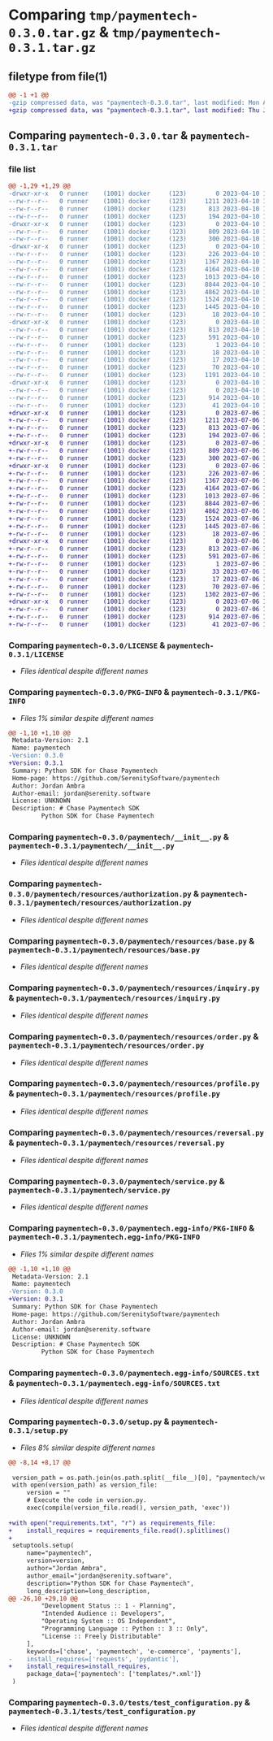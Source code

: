 # Comparing `tmp/paymentech-0.3.0.tar.gz` & `tmp/paymentech-0.3.1.tar.gz`

## filetype from file(1)

```diff
@@ -1 +1 @@
-gzip compressed data, was "paymentech-0.3.0.tar", last modified: Mon Apr 10 14:25:10 2023, max compression
+gzip compressed data, was "paymentech-0.3.1.tar", last modified: Thu Jul  6 17:15:06 2023, max compression
```

## Comparing `paymentech-0.3.0.tar` & `paymentech-0.3.1.tar`

### file list

```diff
@@ -1,29 +1,29 @@
-drwxr-xr-x   0 runner    (1001) docker     (123)        0 2023-04-10 14:25:09.990123 paymentech-0.3.0/
--rw-r--r--   0 runner    (1001) docker     (123)     1211 2023-04-10 14:25:04.000000 paymentech-0.3.0/LICENSE
--rw-r--r--   0 runner    (1001) docker     (123)      813 2023-04-10 14:25:09.990123 paymentech-0.3.0/PKG-INFO
--rw-r--r--   0 runner    (1001) docker     (123)      194 2023-04-10 14:25:04.000000 paymentech-0.3.0/README.md
-drwxr-xr-x   0 runner    (1001) docker     (123)        0 2023-04-10 14:25:09.990123 paymentech-0.3.0/paymentech/
--rw-r--r--   0 runner    (1001) docker     (123)      809 2023-04-10 14:25:04.000000 paymentech-0.3.0/paymentech/__init__.py
--rw-r--r--   0 runner    (1001) docker     (123)      300 2023-04-10 14:25:04.000000 paymentech-0.3.0/paymentech/exceptions.py
-drwxr-xr-x   0 runner    (1001) docker     (123)        0 2023-04-10 14:25:09.990123 paymentech-0.3.0/paymentech/resources/
--rw-r--r--   0 runner    (1001) docker     (123)      226 2023-04-10 14:25:04.000000 paymentech-0.3.0/paymentech/resources/__init__.py
--rw-r--r--   0 runner    (1001) docker     (123)     1367 2023-04-10 14:25:04.000000 paymentech-0.3.0/paymentech/resources/authorization.py
--rw-r--r--   0 runner    (1001) docker     (123)     4164 2023-04-10 14:25:04.000000 paymentech-0.3.0/paymentech/resources/base.py
--rw-r--r--   0 runner    (1001) docker     (123)     1013 2023-04-10 14:25:04.000000 paymentech-0.3.0/paymentech/resources/inquiry.py
--rw-r--r--   0 runner    (1001) docker     (123)     8844 2023-04-10 14:25:04.000000 paymentech-0.3.0/paymentech/resources/order.py
--rw-r--r--   0 runner    (1001) docker     (123)     4862 2023-04-10 14:25:04.000000 paymentech-0.3.0/paymentech/resources/profile.py
--rw-r--r--   0 runner    (1001) docker     (123)     1524 2023-04-10 14:25:04.000000 paymentech-0.3.0/paymentech/resources/reversal.py
--rw-r--r--   0 runner    (1001) docker     (123)     1445 2023-04-10 14:25:04.000000 paymentech-0.3.0/paymentech/service.py
--rw-r--r--   0 runner    (1001) docker     (123)       18 2023-04-10 14:25:04.000000 paymentech-0.3.0/paymentech/version.py
-drwxr-xr-x   0 runner    (1001) docker     (123)        0 2023-04-10 14:25:09.990123 paymentech-0.3.0/paymentech.egg-info/
--rw-r--r--   0 runner    (1001) docker     (123)      813 2023-04-10 14:25:09.000000 paymentech-0.3.0/paymentech.egg-info/PKG-INFO
--rw-r--r--   0 runner    (1001) docker     (123)      591 2023-04-10 14:25:09.000000 paymentech-0.3.0/paymentech.egg-info/SOURCES.txt
--rw-r--r--   0 runner    (1001) docker     (123)        1 2023-04-10 14:25:09.000000 paymentech-0.3.0/paymentech.egg-info/dependency_links.txt
--rw-r--r--   0 runner    (1001) docker     (123)       18 2023-04-10 14:25:09.000000 paymentech-0.3.0/paymentech.egg-info/requires.txt
--rw-r--r--   0 runner    (1001) docker     (123)       17 2023-04-10 14:25:09.000000 paymentech-0.3.0/paymentech.egg-info/top_level.txt
--rw-r--r--   0 runner    (1001) docker     (123)       70 2023-04-10 14:25:09.990123 paymentech-0.3.0/setup.cfg
--rw-r--r--   0 runner    (1001) docker     (123)     1191 2023-04-10 14:25:04.000000 paymentech-0.3.0/setup.py
-drwxr-xr-x   0 runner    (1001) docker     (123)        0 2023-04-10 14:25:09.990123 paymentech-0.3.0/tests/
--rw-r--r--   0 runner    (1001) docker     (123)        0 2023-04-10 14:25:04.000000 paymentech-0.3.0/tests/__init__.py
--rw-r--r--   0 runner    (1001) docker     (123)      914 2023-04-10 14:25:04.000000 paymentech-0.3.0/tests/test_configuration.py
--rw-r--r--   0 runner    (1001) docker     (123)       41 2023-04-10 14:25:04.000000 paymentech-0.3.0/tests/test_sanity.py
+drwxr-xr-x   0 runner    (1001) docker     (123)        0 2023-07-06 17:15:06.041828 paymentech-0.3.1/
+-rw-r--r--   0 runner    (1001) docker     (123)     1211 2023-07-06 17:15:04.000000 paymentech-0.3.1/LICENSE
+-rw-r--r--   0 runner    (1001) docker     (123)      813 2023-07-06 17:15:06.041828 paymentech-0.3.1/PKG-INFO
+-rw-r--r--   0 runner    (1001) docker     (123)      194 2023-07-06 17:15:04.000000 paymentech-0.3.1/README.md
+drwxr-xr-x   0 runner    (1001) docker     (123)        0 2023-07-06 17:15:06.037828 paymentech-0.3.1/paymentech/
+-rw-r--r--   0 runner    (1001) docker     (123)      809 2023-07-06 17:15:04.000000 paymentech-0.3.1/paymentech/__init__.py
+-rw-r--r--   0 runner    (1001) docker     (123)      300 2023-07-06 17:15:04.000000 paymentech-0.3.1/paymentech/exceptions.py
+drwxr-xr-x   0 runner    (1001) docker     (123)        0 2023-07-06 17:15:06.041828 paymentech-0.3.1/paymentech/resources/
+-rw-r--r--   0 runner    (1001) docker     (123)      226 2023-07-06 17:15:04.000000 paymentech-0.3.1/paymentech/resources/__init__.py
+-rw-r--r--   0 runner    (1001) docker     (123)     1367 2023-07-06 17:15:04.000000 paymentech-0.3.1/paymentech/resources/authorization.py
+-rw-r--r--   0 runner    (1001) docker     (123)     4164 2023-07-06 17:15:04.000000 paymentech-0.3.1/paymentech/resources/base.py
+-rw-r--r--   0 runner    (1001) docker     (123)     1013 2023-07-06 17:15:04.000000 paymentech-0.3.1/paymentech/resources/inquiry.py
+-rw-r--r--   0 runner    (1001) docker     (123)     8844 2023-07-06 17:15:04.000000 paymentech-0.3.1/paymentech/resources/order.py
+-rw-r--r--   0 runner    (1001) docker     (123)     4862 2023-07-06 17:15:04.000000 paymentech-0.3.1/paymentech/resources/profile.py
+-rw-r--r--   0 runner    (1001) docker     (123)     1524 2023-07-06 17:15:04.000000 paymentech-0.3.1/paymentech/resources/reversal.py
+-rw-r--r--   0 runner    (1001) docker     (123)     1445 2023-07-06 17:15:04.000000 paymentech-0.3.1/paymentech/service.py
+-rw-r--r--   0 runner    (1001) docker     (123)       18 2023-07-06 17:15:04.000000 paymentech-0.3.1/paymentech/version.py
+drwxr-xr-x   0 runner    (1001) docker     (123)        0 2023-07-06 17:15:06.037828 paymentech-0.3.1/paymentech.egg-info/
+-rw-r--r--   0 runner    (1001) docker     (123)      813 2023-07-06 17:15:05.000000 paymentech-0.3.1/paymentech.egg-info/PKG-INFO
+-rw-r--r--   0 runner    (1001) docker     (123)      591 2023-07-06 17:15:06.000000 paymentech-0.3.1/paymentech.egg-info/SOURCES.txt
+-rw-r--r--   0 runner    (1001) docker     (123)        1 2023-07-06 17:15:05.000000 paymentech-0.3.1/paymentech.egg-info/dependency_links.txt
+-rw-r--r--   0 runner    (1001) docker     (123)       33 2023-07-06 17:15:05.000000 paymentech-0.3.1/paymentech.egg-info/requires.txt
+-rw-r--r--   0 runner    (1001) docker     (123)       17 2023-07-06 17:15:05.000000 paymentech-0.3.1/paymentech.egg-info/top_level.txt
+-rw-r--r--   0 runner    (1001) docker     (123)       70 2023-07-06 17:15:06.041828 paymentech-0.3.1/setup.cfg
+-rw-r--r--   0 runner    (1001) docker     (123)     1302 2023-07-06 17:15:04.000000 paymentech-0.3.1/setup.py
+drwxr-xr-x   0 runner    (1001) docker     (123)        0 2023-07-06 17:15:06.041828 paymentech-0.3.1/tests/
+-rw-r--r--   0 runner    (1001) docker     (123)        0 2023-07-06 17:15:04.000000 paymentech-0.3.1/tests/__init__.py
+-rw-r--r--   0 runner    (1001) docker     (123)      914 2023-07-06 17:15:04.000000 paymentech-0.3.1/tests/test_configuration.py
+-rw-r--r--   0 runner    (1001) docker     (123)       41 2023-07-06 17:15:04.000000 paymentech-0.3.1/tests/test_sanity.py
```

### Comparing `paymentech-0.3.0/LICENSE` & `paymentech-0.3.1/LICENSE`

 * *Files identical despite different names*

### Comparing `paymentech-0.3.0/PKG-INFO` & `paymentech-0.3.1/PKG-INFO`

 * *Files 1% similar despite different names*

```diff
@@ -1,10 +1,10 @@
 Metadata-Version: 2.1
 Name: paymentech
-Version: 0.3.0
+Version: 0.3.1
 Summary: Python SDK for Chase Paymentech
 Home-page: https://github.com/SerenitySoftware/paymentech
 Author: Jordan Ambra
 Author-email: jordan@serenity.software
 License: UNKNOWN
 Description: # Chase Paymentech SDK
         Python SDK for Chase Paymentech
```

### Comparing `paymentech-0.3.0/paymentech/__init__.py` & `paymentech-0.3.1/paymentech/__init__.py`

 * *Files identical despite different names*

### Comparing `paymentech-0.3.0/paymentech/resources/authorization.py` & `paymentech-0.3.1/paymentech/resources/authorization.py`

 * *Files identical despite different names*

### Comparing `paymentech-0.3.0/paymentech/resources/base.py` & `paymentech-0.3.1/paymentech/resources/base.py`

 * *Files identical despite different names*

### Comparing `paymentech-0.3.0/paymentech/resources/inquiry.py` & `paymentech-0.3.1/paymentech/resources/inquiry.py`

 * *Files identical despite different names*

### Comparing `paymentech-0.3.0/paymentech/resources/order.py` & `paymentech-0.3.1/paymentech/resources/order.py`

 * *Files identical despite different names*

### Comparing `paymentech-0.3.0/paymentech/resources/profile.py` & `paymentech-0.3.1/paymentech/resources/profile.py`

 * *Files identical despite different names*

### Comparing `paymentech-0.3.0/paymentech/resources/reversal.py` & `paymentech-0.3.1/paymentech/resources/reversal.py`

 * *Files identical despite different names*

### Comparing `paymentech-0.3.0/paymentech/service.py` & `paymentech-0.3.1/paymentech/service.py`

 * *Files identical despite different names*

### Comparing `paymentech-0.3.0/paymentech.egg-info/PKG-INFO` & `paymentech-0.3.1/paymentech.egg-info/PKG-INFO`

 * *Files 1% similar despite different names*

```diff
@@ -1,10 +1,10 @@
 Metadata-Version: 2.1
 Name: paymentech
-Version: 0.3.0
+Version: 0.3.1
 Summary: Python SDK for Chase Paymentech
 Home-page: https://github.com/SerenitySoftware/paymentech
 Author: Jordan Ambra
 Author-email: jordan@serenity.software
 License: UNKNOWN
 Description: # Chase Paymentech SDK
         Python SDK for Chase Paymentech
```

### Comparing `paymentech-0.3.0/paymentech.egg-info/SOURCES.txt` & `paymentech-0.3.1/paymentech.egg-info/SOURCES.txt`

 * *Files identical despite different names*

### Comparing `paymentech-0.3.0/setup.py` & `paymentech-0.3.1/setup.py`

 * *Files 8% similar despite different names*

```diff
@@ -8,14 +8,17 @@
 
 version_path = os.path.join(os.path.split(__file__)[0], "paymentech/version.py")
 with open(version_path) as version_file:
     version = ""
     # Execute the code in version.py.
     exec(compile(version_file.read(), version_path, 'exec'))
 
+with open("requirements.txt", "r") as requirements_file:
+    install_requires = requirements_file.read().splitlines()
+
 setuptools.setup(
     name="paymentech",
     version=version,
     author="Jordan Ambra",
     author_email="jordan@serenity.software",
     description="Python SDK for Chase Paymentech",
     long_description=long_description,
@@ -26,10 +29,10 @@
         "Development Status :: 1 - Planning",
         "Intended Audience :: Developers",
         "Operating System :: OS Independent",
         "Programming Language :: Python :: 3 :: Only",
         "License :: Freely Distributable"
     ],
     keywords=['chase', 'paymentech', 'e-commerce', 'payments'],
-    install_requires=['requests', 'pydantic'],
+    install_requires=install_requires,
     package_data={'paymentech': ['templates/*.xml']}
 )
```

### Comparing `paymentech-0.3.0/tests/test_configuration.py` & `paymentech-0.3.1/tests/test_configuration.py`

 * *Files identical despite different names*

